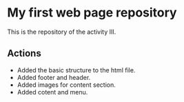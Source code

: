# My first web page repository

This is the repository of the activity III.

## Actions

- Added the basic structure to the html file.
- Added footer and header.
- Added images for content section.
- Added cotent and menu.